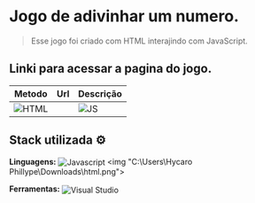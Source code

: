 # Jogo de adivinhar um numero.

> Esse jogo foi criado com HTML interajindo com JavaScript. 

## Linki para acessar a pagina do jogo.

|Metodo|Url|Descrição|
|:---:|:---|:---|
|![HTML](https://img.shields.io/badge/POST-00b200)||![JS](https://img.shields.io/badge/GET-2034c7)|`/users`|Escoha um numero, e clique em chutar.!|


## Stack utilizada ⚙

**Linguagens:**
<img align="center" alt="Javascript" src="https://img.shields.io/badge/-Javascript-black?style=for-the-badge&logo=javascript&message=TypeScript&color=F0DB4F&logoColor=black">
<img "C:\Users\Hycaro Phillype\Downloads\html.png">

**Ferramentas:**
<img align="center" src="https://img.shields.io/badge/Visual_Studio_Code-0078D4?style=for-the-badge&logo=visual%20studio%20code&logoColor=white" alt="Visual Studio">
